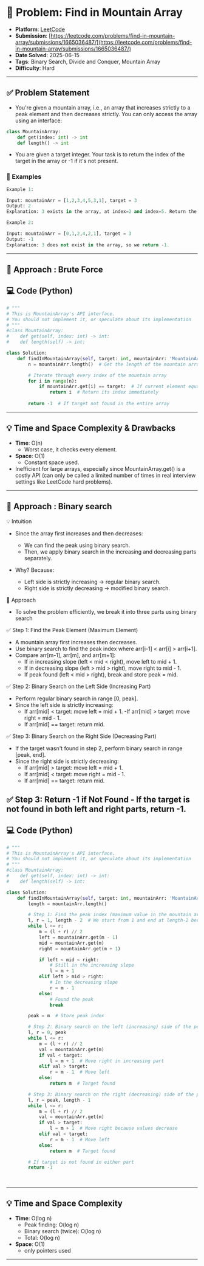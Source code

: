 # 🧲 Problem: Find in Mountain Array

- **Platform**: [LeetCode](https://leetcode.com/problems/find-in-mountain-array/description/)
- **Submission**: [https://leetcode.com/problems/find-in-mountain-array/submissions/1665036487/](https://leetcode.com/problems/find-in-mountain-array/submissions/1665036487/)
- **Date Solved**: 2025-06-15
- **Tags**: Binary Search, Divide and Conquer, Mountain Array
- **Difficulty**: Hard

---

## ✅ Problem Statement
- You're given a mountain array, i.e., an array that increases strictly to a peak element and then decreases strictly. You can only access the array using an interface:
```python
class MountainArray:
    def get(index: int) -> int
    def length() -> int

```
- You are given a target integer. Your task is to return the index of the target in the array or -1 if it's not present.

### 📌 Examples
```python
Example 1:

Input: mountainArr = [1,2,3,4,5,3,1], target = 3
Output: 2
Explanation: 3 exists in the array, at index=2 and index=5. Return the minimum index, which is 2.

Example 2:

Input: mountainArr = [0,1,2,4,2,1], target = 3
Output: -1
Explanation: 3 does not exist in the array, so we return -1.
```
---

## 🚀 Approach : Brute Force

## 💻 Code (Python)

```python
# """
# This is MountainArray's API interface.
# You should not implement it, or speculate about its implementation
# """
#class MountainArray:
#    def get(self, index: int) -> int:
#    def length(self) -> int:

class Solution:
    def findInMountainArray(self, target: int, mountainArr: 'MountainArray') -> int:
        n = mountainArr.length()  # Get the length of the mountain array

        # Iterate through every index of the mountain array
        for i in range(n):
            if mountainArr.get(i) == target:  # If current element equals the target
                return i  # Return its index immediately
        
        return -1  # If target not found in the entire array

```

---

## 💡 Time and Space Complexity & Drawbacks
- **Time**: O(n)
    - Worst case, it checks every element.
- **Space**: O(1)
    - Constant space used.
- Inefficient for large arrays, especially since MountainArray.get() is a costly API (can only be called a limited number of times in real interview settings like LeetCode hard problems).

---
## 🚀 Approach : Binary search
💡 Intuition
- Since the array first increases and then decreases:
    - We can find the peak using binary search.
    - Then, we apply binary search in the increasing and decreasing parts separately.

- Why? Because:
    - Left side is strictly increasing → regular binary search.
    - Right side is strictly decreasing → modified binary search.

🧠 Approach
- To solve the problem efficiently, we break it into three parts using binary search

✅ Step 1: Find the Peak Element (Maximum Element)
- A mountain array first increases then decreases.
- Use binary search to find the peak index where arr[i-1] < arr[i] > arr[i+1].
- Compare arr[m-1], arr[m], and arr[m+1]:
    - If in increasing slope (left < mid < right), move left to mid + 1.
    - If in decreasing slope (left > mid > right), move right to mid - 1.
    - If peak found (left < mid > right), break and store peak = mid.

✅ Step 2: Binary Search on the Left Side (Increasing Part)
- Perform regular binary search in range [0, peak].
- Since the left side is strictly increasing:
    - If arr[mid] < target: move left = mid + 1.
    -If arr[mid] > target: move right = mid - 1.
    - If arr[mid] == target: return mid.

✅ Step 3: Binary Search on the Right Side (Decreasing Part)
- If the target wasn't found in step 2, perform binary search in range [peak, end].
- Since the right side is strictly decreasing:
    - If arr[mid] > target: move left = mid + 1.
    - If arr[mid] < target: move right = mid - 1.
    - If arr[mid] == target: return mid.

✅ Step 3: Return -1 if Not Found
    - If the target is not found in both left and right parts, return -1.
---

## 💻 Code (Python)

```python
# """
# This is MountainArray's API interface.
# You should not implement it, or speculate about its implementation
# """
#class MountainArray:
#    def get(self, index: int) -> int:
#    def length(self) -> int:

class Solution:
    def findInMountainArray(self, target: int, mountainArr: 'MountainArray') -> int:
        length = mountainArr.length()

        # Step 1: Find the peak index (maximum value in the mountain array)
        l, r = 1, length - 2  # We start from 1 and end at length-2 because the peak can't be at the edges
        while l <= r:
            m = (l + r) // 2
            left = mountainArr.get(m - 1)
            mid = mountainArr.get(m)
            right = mountainArr.get(m + 1)

            if left < mid < right:
                # Still in the increasing slope
                l = m + 1
            elif left > mid > right:
                # In the decreasing slope
                r = m - 1
            else:
                # Found the peak
                break

        peak = m  # Store peak index

        # Step 2: Binary search on the left (increasing) side of the peak
        l, r = 0, peak
        while l <= r:
            m = (l + r) // 2
            val = mountainArr.get(m)
            if val < target:
                l = m + 1  # Move right in increasing part
            elif val > target:
                r = m - 1  # Move left
            else:
                return m  # Target found

        # Step 3: Binary search on the right (decreasing) side of the peak
        l, r = peak, length - 1
        while l <= r:
            m = (l + r) // 2
            val = mountainArr.get(m)
            if val > target:
                l = m + 1  # Move right because values decrease
            elif val < target:
                r = m - 1  # Move left
            else:
                return m  # Target found

        # If target is not found in either part
        return -1
      
        
```

---

## 💡 Time and Space Complexity
- **Time**: O(log n)
    - Peak finding: O(log n)
    - Binary search (twice): O(log n)
    - Total: O(log n)
- **Space**: O(1)
    - only pointers used

---
